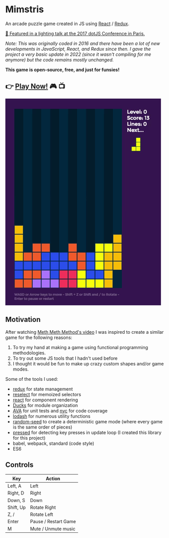 # Mimstris

An arcade puzzle game created in JS using [React](https://facebook.github.io/react/) / [Redux](http://redux.js.org/).

[🎥 Featured in a lighting talk at the 2017 dotJS Conference in Paris.](https://www.dotconferences.com/2017/12/mims-wright-building-a-puzzle-game-in-react-redux)

_Note: This was originally coded in 2016 and there have been a lot of new developments in JavaScript, React, and Redux since then. I gave the project a very basic update in 2022 (since it wasn't compiling for me anymore) but the code remains mostly unchanged._

**This game is open-source, free, and just for funsies!**

## 👉 [Play Now!](https://mimstris.onrender.com) 🎮 📺

[![Screen Shot](screenshot.gif)](htts://mimstris.onrender.com)

## Motivation

After watching [Meth Meth Method's video](https://www.youtube.com/watch?v=H2aW5V46khA) I was inspired to create a similar game for the following reasons:

1. To try my hand at making a game using functional programming methodologies.
1. To try out some JS tools that I hadn't used before
1. I thought it would be fun to make up crazy custom shapes and/or game modes.

Some of the tools I used:

- [redux](http://redux.js.org/) for state management
- [reselect](https://github.com/reactjs/reselect) for memoized selectors
- [react](https://facebook.github.io/react/) for component rendering
- [Ducks](https://github.com/erikras/ducks-modular-redux) for module organization
- [AVA](https://github.com/avajs/ava) for unit tests and [nyc](https://github.com/istanbuljs/nyc) for code coverage
- [lodash](https://lodash.com/) for numerous utility functions
- [random-seed](https://github.com/skratchdot/random-seed) to create a deterministic game mode (where every game is the same order of pieces)
- [pressed](https://github.com/mimshwright/pressed.js) for detecting key presses in update loop (I created this library for this project)
- babel, webpack, standard (code style)
- ES6

## Controls

| Key       | Action               |
| --------- | -------------------- |
| Left, A   | Left                 |
| Right, D  | Right                |
| Down, S   | Down                 |
| Shift, Up | Rotate Right         |
| Z, /      | Rotate Left          |
| Enter     | Pause / Restart Game |
| M         | Mute / Unmute music  |
